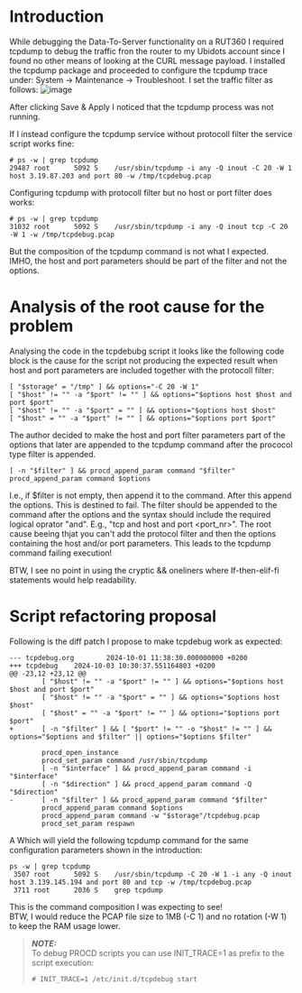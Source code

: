 # Introduction
While debugging the Data-To-Server functionality on a RUT360 I required tcpdump to debug the traffic fron the router to my Ubidots account since I found no other means of looking at the CURL message payload.
I installed the tcpdump package and proceeded to configure the tcpdump trace under: System -> Maintenance -> Troubleshoot.
I set the traffic filter as follows:
![image](https://github.com/seurat-atreides/Teltonika_RUTOS_fixes/assets/30745827/f69256be-0241-4f48-a01b-d1d6214522fb)

After clicking Save & Apply I noticed that the tcpdump process was not running.

If I instead configure the tcpdump service without protocoll filter the service script works fine:
```shell
# ps -w | grep tcpdump
29487 root      5092 S    /usr/sbin/tcpdump -i any -Q inout -C 20 -W 1 host 3.19.87.203 and port 80 -w /tmp/tcpdebug.pcap
```
Configuring tcpdump with protocoll filter but no host or port filter does works:
```shell
# ps -w | grep tcpdump
31032 root      5092 S    /usr/sbin/tcpdump -i any -Q inout tcp -C 20 -W 1 -w /tmp/tcpdebug.pcap
```
But the composition of the tcpdump command is not what I expected. IMHO, the host and port parameters should be part of the filter and not the options.

# Analysis of the root cause for the problem
Analysing the code in the tcpdebubg script it looks like the following code block is the cause for the script not producing the expected result when host and port parameters are included together with the protocoll filter:
```shell
[ "$storage" = "/tmp" ] && options="-C 20 -W 1"
[ "$host" != "" -a "$port" != "" ] && options="$options host $host and port $port"
[ "$host" != "" -a "$port" = "" ] && options="$options host $host"
[ "$host" = "" -a "$port" != "" ] && options="$options port $port"
```
The author decided to make the host and port filter parameters part of the options that later are appended to the tcpdump command after the prococol type filter is appended.
```shell
[ -n "$filter" ] && procd_append_param command "$filter"
procd_append_param command $options
```
I.e., if $filter is not empty, then append it to the command. After this append the options.
This is destined to fail.
The filter should be appended to the command after the options and the syntax should include the required logical oprator "and". E.g., "tcp and host <IPaddr> and port <port_nr>".
The root cause beeing thjat you can't add the protocol filter and then the options containing the host and/or port parameters.
This leads to the tcpdump command failing execution!

BTW, I see no point in using the cryptic && oneliners where If-then-elif-fi statements would help readability.

# Script refactoring proposal
Following is the diff patch I propose to make tcpdebug work as expected:
```shell
--- tcpdebug.org        2024-10-01 11:38:30.000000000 +0200
+++ tcpdebug    2024-10-03 10:30:37.551164803 +0200
@@ -23,12 +23,12 @@
        [ "$host" != "" -a "$port" != "" ] && options="$options host $host and port $port"
        [ "$host" != "" -a "$port" = "" ] && options="$options host $host"
        [ "$host" = "" -a "$port" != "" ] && options="$options port $port"
+       [ -n "$filter" ] && [ "$port" != "" -o "$host" != "" ] && options="$options and $filter" || options="$options $filter"

        procd_open_instance
        procd_set_param command /usr/sbin/tcpdump
        [ -n "$interface" ] && procd_append_param command -i "$interface"
        [ -n "$direction" ] && procd_append_param command -Q "$direction"
-       [ -n "$filter" ] && procd_append_param command "$filter"
        procd_append_param command $options
        procd_append_param command -w "$storage"/tcpdebug.pcap
        procd_set_param respawn
```
A
Which will yield the following tcpdump command for the same configuration parameters shown in the introduction:
```shell
ps -w | grep tcpdump
 3507 root      5092 S    /usr/sbin/tcpdump -C 20 -W 1 -i any -Q inout host 3.139.145.194 and port 80 and tcp -w /tmp/tcpdebug.pcap
 3711 root      2036 S    grep tcpdump
```
This is the command composition I was expecting to see!<br>
BTW, I would reduce the PCAP file size to 1MB (-C 1) and no rotation (-W 1) to keep the RAM usage lower.

> **_NOTE:_**<br>
> To debug PROCD scripts you can use INIT_TRACE=1 as prefix to the script execution:
>```shell
># INIT_TRACE=1 /etc/init.d/tcpdebug start
>```
